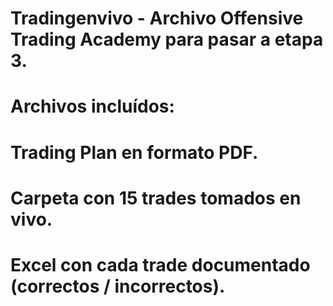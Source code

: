 # Tradingenvivo - Archivo Offensive Trading Academy para pasar a etapa 3.

# 

# Archivos incluídos:

# 

# 

# Trading Plan en formato PDF.





# 

# Carpeta con 15 trades tomados en vivo.



# 

# Excel con cada trade documentado (correctos / incorrectos).








